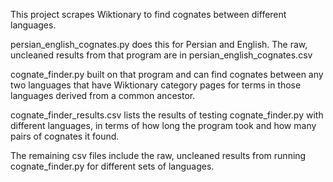 This project scrapes Wiktionary to find cognates between different
    languages.

persian_english_cognates.py does this for Persian and English. The raw,
    uncleaned results from that program are in
    persian_english_cognates.csv

cognate_finder.py built on that program and can find cognates between
    any two languages that have Wiktionary category pages for terms in
    those languages derived from a common ancestor.

cognate_finder_results.csv lists the results of testing
    cognate_finder.py with different languages, in terms of how long
    the program took and how many pairs of cognates it found.

The remaining csv files include the raw, uncleaned results from running
    cognate_finder.py for different sets of languages.
